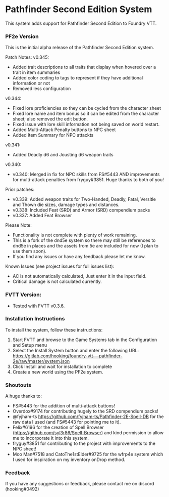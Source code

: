 # Pathfinder Second Edition System

This system adds support for Pathfinder Second Edition to Foundry VTT.

### PF2e Version
This is the initial alpha release of the Pathfinder Second Edition system.

Patch Notes:
v0.345:
*  Added trait descriptions to all traits that display when hovered over a trait in item summaries
*  Added color coding to tags to represent if they have additional information or not
*  Removed less configuration

v0.344: 
* Fixed lore proficiencies so they can be cycled from the character sheet 
* Fixed lore name and item bonus so it can be edited from the character sheet; also removed the edit button. 
* Fixed issue with lore skill information not being saved on world restart. 
* Added Multi-Attack Penalty buttons to NPC sheet
* Added Item Summary for NPC attackts

v0.341:
* Added Deadly d6 and Jousting d6 weapon traits 

v0.340:
* v0.340: Merged in fix for NPC skills from FS#5443 AND improvements for multi-attack penalties from fryguy#3851. Huge thanks to both of you!

Prior patches:
* v0.339: Added weapon traits for Two-Handed, Deadly, Fatal, Versitle and Thown die sizes, damage types and distances.
* v0.338: Included Feat (SRD) and Armor (SRD) compendium packs 
* v0.337: Added Feat Browser

Please Note:
- Functionality is not complete with plenty of work remaining. 
- This is a fork of the dnd5e system so there may still be references to dnd5e in places and the assets from 5e are included for now (I plan to use them soon).
- If you find any issues or have any feedback please let me know.

Known Issues (see project issues for full issues list):
- AC is not automatically calculated, Just enter it in the input field.
- Critical damage is not calculated currently.

### FVTT Version:
- Tested with FVTT v0.3.6.

### Installation Instructions

To install the system, follow these instructions:

1. Start FVTT and browse to the Game Systems tab in the Configuration and Setup menu
2. Select the Install System button and enter the following URL: https://gitlab.com/hooking/foundry-vtt---pathfinder-2e/raw/master/system.json
3. Click Install and wait for installation to complete
4. Create a new world using the PF2e system.

### Shoutouts

A huge thanks to:
- FS#5443 for the addition of multi-attack buttons!
- Overdox#9174 for contributing hugely to the SRD compendium packs!
- @fyjham-ts https://github.com/fyjham-ts/Pathfinder-2E-Spell-DB for the raw data I used (and FS#5443 for pointing me to it).
- Felix#6196 for the creation of Spell Browser (https://github.com/syl3r86/Spell-Browser) and kind permission to allow me to incorporate it into this system.
- fryguy#3851 for contributing to the project with improvements to the NPC sheet!
- Moo Man#7518  and CatoThe1stElder#9725 for the wfrp4e system which I used for inspiration on my inventory onDrop method.

### Feedback

If you have any suggestions or feedback, please contact me on discord (hooking#0492)